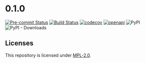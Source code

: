 # 0.1.0
[![Pre-commit Status](https://github.com/OpenG2P/openg2p-portal-api/actions/workflows/pre-commit.yml/badge.svg?branch=develop)](https://github.com/OpenG2P/openg2p-portal-api/actions/workflows/pre-commit.yml?query=branch%3Adevelop)
[![Build Status](https://github.com/OpenG2P/openg2p-portal-api/actions/workflows/test.yml/badge.svg?branch=develop)](https://github.com/OpenG2P/openg2p-portal-api/actions/workflows/test.yml?query=branch%3Adevelop)
[![codecov](https://codecov.io/gh/OpenG2P/openg2p-portal-api/branch/develop/graph/badge.svg)](https://codecov.io/gh/OpenG2P/openg2p-portal-api)
[![openapi](https://img.shields.io/badge/open--API-swagger-brightgreen)](https://validator.swagger.io/?url=https://raw.githubusercontent.com/OpenG2P/openg2p-portal-api/develop/api-docs/generated/openapi.json)
![PyPI](https://img.shields.io/pypi/v/openg2p-portal-api?label=pypi%20package)
![PyPI - Downloads](https://img.shields.io/pypi/dm/openg2p-portal-api)



## Licenses

This repository is licensed under [MPL-2.0](LICENSE).
